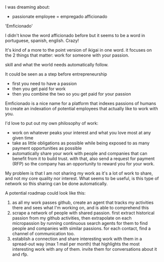 I was dreaming about:

- passionate employee = empregado afficionado

'Emficionado'

I didn't know the word afficionado before but it seems to be a word in portuguese, spanish, english. Crazy!

It's kind of a more to the point version of ikigai in one word. it focuses on the 2 things that matter: work for someone with your passion.

skill and what the world needs automatically follow.

It could be seen as a step before entrepreneurship

- first you need to have a passion
- then you get paid for work
- then you combine the two so you get paid for your passion

Emficionado is a nice name for a platform that indexes passions of humans to create an indexation of potential employees that actually like to work with you.

I'd love to put out my own philosophy of work:

- work on whatever peaks your interest and what you love most at any given time
- take as little obligations as possible while being exposed to as many payment opportunities as possible
- automatically share your work with people and companies that can benefit from it to build trust. with that, also send a request for payment (RFP) so the company has an opportunity to reward you for your work.

My problem is that I am not sharing my work as it's a lot of work to share, and not my core quality nor interest. What seems to be useful, is this type of network so this sharing can be done automatically.

A potential roadmap could look like this:

1. as all my work passes github, create an agent that tracks my activities there and sees what I'm working on, and is able to comprehend this
2. scrape a network of people with shared passion. first extract historical passion from my github activities, then extrapolate on each micropassion by running continuous search agents for them to find people and companies with similar passions. for each contact, find a channel of communication too.
3. establish a connection and share interesting work with them in a spread-out way (max 1 mail per month) that highlights the most interesting work with any of them. invite them for conversations about it and rfp.
